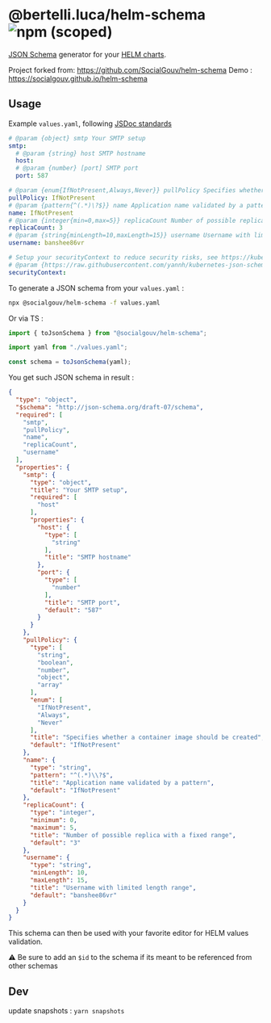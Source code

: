 # @bertelli.luca/helm-schema ![npm (scoped)](https://img.shields.io/npm/v/%40bertelli.luca/helm-schema)

[JSON Schema](https://json-schema.org) generator for your [HELM charts](https://helm.sh).

Project forked from: https://github.com/SocialGouv/helm-schema
Demo : https://socialgouv.github.io/helm-schema

## Usage

Example `values.yaml`, following [JSDoc standards](https://devhints.io/jsdoc)

```yaml
# @param {object} smtp Your SMTP setup
smtp:
  # @param {string} host SMTP hostname
  host:
  # @param {number} [port] SMTP port
  port: 587

# @param {enum{IfNotPresent,Always,Never}} pullPolicy Specifies whether a container image should be created
pullPolicy: IfNotPresent
# @param {pattern{^(.*)\?$}} name Application name validated by a pattern
name: IfNotPresent
# @param {integer{min=0,max=5}} replicaCount Number of possible replica with a fixed range
replicaCount: 3
# @param {string{minLength=10,maxLength=15}} username Username with limited length range
username: banshee86vr

# Setup your securityContext to reduce security risks, see https://kubernetes.io/docs/tasks/configure-pod-container/security-context/
# @param {https://raw.githubusercontent.com/yannh/kubernetes-json-schema/master/v1.24.0/_definitions.json#/definitions/io.k8s.api.core.v1.PodSecurityContext} [securityContext]
securityContext:
```

To generate a JSON schema from your `values.yaml` :

```sh
npx @socialgouv/helm-schema -f values.yaml
```

Or via TS :

```js
import { toJsonSchema } from "@socialgouv/helm-schema";

import yaml from "./values.yaml";

const schema = toJsonSchema(yaml);
```

You get such JSON schema in result :

```json
{
  "type": "object",
  "$schema": "http://json-schema.org/draft-07/schema",
  "required": [
    "smtp",
    "pullPolicy",
    "name",
    "replicaCount",
    "username"
  ],
  "properties": {
    "smtp": {
      "type": "object",
      "title": "Your SMTP setup",
      "required": [
        "host"
      ],
      "properties": {
        "host": {
          "type": [
            "string"
          ],
          "title": "SMTP hostname"
        },
        "port": {
          "type": [
            "number"
          ],
          "title": "SMTP port",
          "default": "587"
        }
      }
    },
    "pullPolicy": {
      "type": [
        "string",
        "boolean",
        "number",
        "object",
        "array"
      ],
      "enum": [
        "IfNotPresent",
        "Always",
        "Never"
      ],
      "title": "Specifies whether a container image should be created",
      "default": "IfNotPresent"
    },
    "name": {
      "type": "string",
      "pattern": "^(.*)\\?$",
      "title": "Application name validated by a pattern",
      "default": "IfNotPresent"
    },
    "replicaCount": {
      "type": "integer",
      "minimum": 0,
      "maximum": 5,
      "title": "Number of possible replica with a fixed range",
      "default": "3"
    },
    "username": {
      "type": "string",
      "minLength": 10,
      "maxLength": 15,
      "title": "Username with limited length range",
      "default": "banshee86vr"
    }
  }
}
```

This schema can then be used with your favorite editor for HELM values validation.

⚠️ Be sure to add an `$id` to the schema if its meant to be referenced from other schemas

## Dev

update snapshots : `yarn snapshots`
